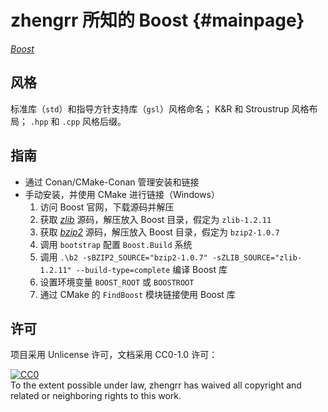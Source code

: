 # zhengrr 所知的 Boost                                               {#mainpage}

[*Boost*](https://boost.org/)

## 风格

标准库（`std`）和指导方针支持库（`gsl`）风格命名；
K&R 和 Stroustrup 风格布局；
`.hpp` 和 `.cpp` 风格后缀。

## 指南

*   通过 Conan/CMake-Conan 管理安装和链接
*   手动安装，并使用 CMake 进行链接（Windows）
    1.  访问 Boost 官网，下载源码并解压
    2.  获取 [*zlib*](https://zlib.net/) 源码，解压放入 Boost 目录，假定为 `zlib-1.2.11`
    3.  获取 [*bzip2*](https://sourceware.org/bzip2/) 源码，解压放入 Boost 目录，假定为 `bzip2-1.0.7`
    4.  调用 `bootstrap` 配置 `Boost.Build` 系统
    5.  调用 `.\b2 -sBZIP2_SOURCE="bzip2-1.0.7" -sZLIB_SOURCE="zlib-1.2.11" --build-type=complete` 编译 Boost 库
    6.  设置环境变量 `BOOST_ROOT` 或 `BOOSTROOT`
    7.  通过 CMake 的 `FindBoost` 模块链接使用 Boost 库

## 许可

项目采用 Unlicense 许可，文档采用 CC0-1.0 许可：

<p xmlns:dct="https://purl.org/dc/terms/">
  <a rel="license"
     href="https://creativecommons.org/publicdomain/zero/1.0/">
    <img src="https://licensebuttons.net/p/zero/1.0/88x31.png" style="border-style: none;" alt="CC0" />
  </a>
  <br />
  To the extent possible under law,
  <span resource="[_:publisher]" rel="dct:publisher">
    <span property="dct:title">zhengrr</span></span>
  has waived all copyright and related or neighboring rights to this work.
</p>
